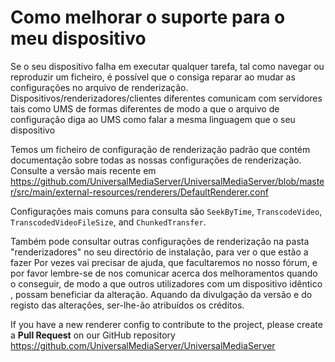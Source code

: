 # Como melhorar o suporte para o meu dispositivo

Se o seu dispositivo falha em executar qualquer tarefa, tal como navegar ou reproduzir um ficheiro, é possível que o consiga reparar ao mudar as configurações no arquivo de renderização. Dispositivos/renderizadores/clientes diferentes comunicam com servidores tais como UMS de formas diferentes de modo a que o arquivo de configuração diga ao UMS como falar a mesma linguagem que o seu dispositivo

Temos um ficheiro de configuração de renderização padrão que contém documentação sobre todas as nossas configurações de renderização. Consulte a versão mais recente em https://github.com/UniversalMediaServer/UniversalMediaServer/blob/master/src/main/external-resources/renderers/DefaultRenderer.conf

Configurações mais comuns para consulta são `SeekByTime`, `TranscodeVideo`, `TranscodedVideoFileSize`, and `ChunkedTransfer`.

Também pode consultar outras configurações de renderização na pasta  "renderizadores" no seu directório de instalação, para ver o que estão a fazer Por vezes vai precisar de ajuda, que facultaremos no nosso fórum, e por favor lembre-se de nos comunicar acerca dos melhoramentos quando o conseguir, de modo a que outros utilizadores com um dispositivo idêntico , possam beneficiar da alteração. Aquando da divulgação da versão e do registo das alterações, ser-lhe-ão atribuídos os créditos.

If you have a new renderer config to contribute to the project, please create a **Pull Request** on our GitHub repository https://github.com/UniversalMediaServer/UniversalMediaServer
